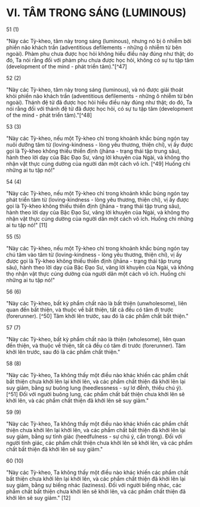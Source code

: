# VI. TÂM TRONG SÁNG (LUMINOUS)

51 (1)

"Này các Tỳ-kheo, tâm này trong sáng (luminous), nhưng nó bị ô nhiễm bởi phiền não khách trần (adventitious defilements - những ô nhiễm từ bên ngoài). Phàm phu chưa được học hỏi không hiểu điều này đúng như thật; do đó, Ta nói rằng đối với phàm phu chưa được học hỏi, không có sự tu tập tâm (development of the mind - phát triển tâm)."[^47]

52 (2)

"Này các Tỳ-kheo, tâm này trong sáng (luminous), và nó được giải thoát khỏi phiền não khách trần (adventitious defilements - những ô nhiễm từ bên ngoài). Thánh đệ tử đã được học hỏi hiểu điều này đúng như thật; do đó, Ta nói rằng đối với thánh đệ tử đã được học hỏi, có sự tu tập tâm (development of the mind - phát triển tâm)."[^48]

53 (3)

"Này các Tỳ-kheo, nếu một Tỳ-kheo chỉ trong khoảnh khắc búng ngón tay nuôi dưỡng tâm từ (loving-kindness - lòng yêu thương, thiện chí), vị ấy được gọi là Tỳ-kheo không thiếu thiền định (jhāna - trạng thái tập trung sâu), hành theo lời dạy của Bậc Đạo Sư, vâng lời khuyên của Ngài, và không thọ nhận vật thực cúng dường của người dân một cách vô ích. [^49] Huống chi những ai tu tập nó!"

54 (4)

"Này các Tỳ-kheo, nếu một Tỳ-kheo chỉ trong khoảnh khắc búng ngón tay phát triển tâm từ (loving-kindness - lòng yêu thương, thiện chí), vị ấy được gọi là Tỳ-kheo không thiếu thiền định (jhāna - trạng thái tập trung sâu), hành theo lời dạy của Bậc Đạo Sư, vâng lời khuyên của Ngài, và không thọ nhận vật thực cúng dường của người dân một cách vô ích. Huống chi những ai tu tập nó!" [11]

55 (5)

"Này các Tỳ-kheo, nếu một Tỳ-kheo chỉ trong khoảnh khắc búng ngón tay chú tâm vào tâm từ (loving-kindness - lòng yêu thương, thiện chí), vị ấy được gọi là Tỳ-kheo không thiếu thiền định (jhāna - trạng thái tập trung sâu), hành theo lời dạy của Bậc Đạo Sư, vâng lời khuyên của Ngài, và không thọ nhận vật thực cúng dường của người dân một cách vô ích. Huống chi những ai tu tập nó!"

56 (6)

"Này các Tỳ-kheo, bất kỳ phẩm chất nào là bất thiện (unwholesome), liên quan đến bất thiện, và thuộc về bất thiện, tất cả đều có tâm đi trước (forerunner). [^50] Tâm khởi lên trước, sau đó là các phẩm chất bất thiện."

57 (7)

"Này các Tỳ-kheo, bất kỳ phẩm chất nào là thiện (wholesome), liên quan đến thiện, và thuộc về thiện, tất cả đều có tâm đi trước (forerunner). Tâm khởi lên trước, sau đó là các phẩm chất thiện."

58 (8)

"Này các Tỳ-kheo, Ta không thấy một điều nào khác khiến các phẩm chất bất thiện chưa khởi lên lại khởi lên, và các phẩm chất thiện đã khởi lên lại suy giảm, bằng sự buông lung (heedlessness - sự lơ đễnh, thiếu chú ý). [^51] Đối với người buông lung, các phẩm chất bất thiện chưa khởi lên sẽ khởi lên, và các phẩm chất thiện đã khởi lên sẽ suy giảm."

59 (9)

"Này các Tỳ-kheo, Ta không thấy một điều nào khác khiến các phẩm chất thiện chưa khởi lên lại khởi lên, và các phẩm chất bất thiện đã khởi lên lại suy giảm, bằng sự tỉnh giác (heedfulness - sự chú ý, cẩn trọng). Đối với người tỉnh giác, các phẩm chất thiện chưa khởi lên sẽ khởi lên, và các phẩm chất bất thiện đã khởi lên sẽ suy giảm."

60 (10)

"Này các Tỳ-kheo, Ta không thấy một điều nào khác khiến các phẩm chất bất thiện chưa khởi lên lại khởi lên, và các phẩm chất thiện đã khởi lên lại suy giảm, bằng sự biếng nhác (laziness). Đối với người biếng nhác, các phẩm chất bất thiện chưa khởi lên sẽ khởi lên, và các phẩm chất thiện đã khởi lên sẽ suy giảm." [12]
